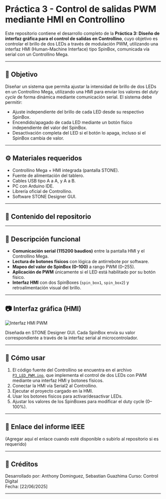 # Práctica 3 - Control de salidas PWM mediante HMI en Controllino

Este repositorio contiene el desarrollo completo de la **Práctica 3: Diseño de interfaz gráfica para el control de salidas en Controllino**, cuyo objetivo es controlar el brillo de dos LEDs a través de modulación PWM, utilizando una interfaz HMI (Human-Machine Interface) tipo SpinBox, comunicada vía serial con un Controllino Mega.

---

## 🎯 Objetivo

Diseñar un sistema que permita ajustar la intensidad de brillo de dos LEDs en un Controllino Mega, utilizando una HMI para enviar los valores del *duty cycle* de forma dinámica mediante comunicación serial. El sistema debe permitir:

- Ajuste independiente del brillo de cada LED desde su respectivo SpinBox.
- Encendido/apagado de cada LED mediante un botón físico independiente del valor del SpinBox.
- Desactivación completa del LED si el botón lo apaga, incluso si el SpinBox cambia de valor.

---

## ⚙️ Materiales requeridos

- Controllino Mega + HMI integrada (pantalla STONE).
- Fuente de alimentación del tablero.
- Cables USB tipo A a A, y A a B.
- PC con Arduino IDE.
- Librería oficial de Controllino.
- Software STONE Designer GUI.

---

## 🧩 Contenido del repositorio


---

## 📝 Descripción funcional

- **Comunicación serial (115200 baudios)** entre la pantalla HMI y el Controllino Mega.
- **Lectura de botones físicos** con lógica de antirrebote por software.
- **Mapeo del valor de SpinBox (0–100)** a rango PWM (0–255).
- **Aplicación de PWM** únicamente si el LED está habilitado por su botón físico.
- **Interfaz HMI** con dos SpinBoxes (`spin_box1`, `spin_box2`) y retroalimentación visual del brillo.

---

## 📷 Interfaz gráfica (HMI)

![Interfaz HMI PWM](imagen_hmi.png)

Diseñada en STONE Designer GUI. Cada SpinBox envía su valor correspondiente a través de la interfaz serial al microcontrolador.

---

## 🚀 Cómo usar

1. El código fuente del Controllino se encuentra en el archivo [`P3_LED_PWM.ino`](./P3_LED_PWM.ino), que implementa el control de dos LEDs con PWM mediante una interfaz HMI y botones físicos.
2. Conectar la HMI vía Serial2 al Controllino.
3. Ejecutar el proyecto cargado en la HMI.
4. Usar los botones físicos para activar/desactivar LEDs.
5. Ajustar los valores de los SpinBoxes para modificar el duty cycle (0–100%).

---

## 📎 Enlace del informe IEEE

(Agregar aquí el enlace cuando esté disponible o subirlo al repositorio si es requerido)

---

## 🔗 Créditos

Desarrollado por: Anthony Dominguez, Sebastian Guazhima 
Curso: Control Digital  
Fecha: [22/06/2025]

---




